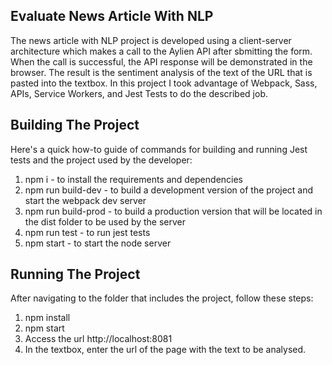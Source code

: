 ## Evaluate News Article With NLP

The news article with NLP project is developed using a client-server architecture which makes a call to the Aylien API after sbmitting the form. When the call is successful, the API response will be demonstrated in the browser. The result is the sentiment analysis of the text of the URL that is pasted into the textbox. 
In this project I took advantage of Webpack, Sass, APIs, Service Workers, and Jest Tests to do the described job. 

## Building The Project
Here's a quick how-to guide of commands for building and running Jest tests and the project used by the developer:

1. npm i - to install the requirements and dependencies
2. npm run build-dev - to build a development version of the project and start the webpack dev server
3. npm run build-prod - to build a production version that will be located in the dist folder to be used by the server
4. npm run test - to run jest tests
5. npm start - to start the node server

## Running The Project
After navigating to the folder that includes the project, follow these steps:
1. npm install
2. npm start
3. Access the url http://localhost:8081
4. In the textbox, enter the url of the page with the text to be analysed.